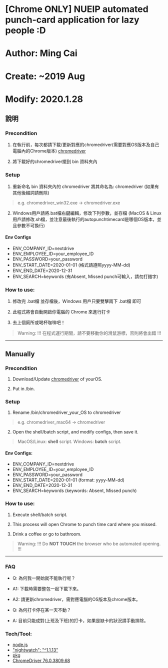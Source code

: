 # [Chrome ONLY] NUEIP automated punch-card application for lazy people :D
# Author: Ming Cai
# Create: ~2019 Aug
# Modify: 2020.1.28


## 說明

### Precondition
1. 在執行前，每次都請下載/更新對應的chromedriver(需要對應OS版本及自己電腦內的Chrome版本) [chromedriver](https://chromedriver.chromium.org/)

2. 將下載好的chromedriver擺到 bin 資料夾內

### Setup
1. 重新命名 bin 資料夾內的 chromedriver 將其命名為: chromedriver (如果有其他後綴詞請刪除)

> e.g. chromedriver_win32.exe -> chromedriver.exe

2. Windows用戶請將.bat檔右鍵編輯，修改下列參數，並存檔
(MacOS & Linux用戶請修改.sh檔，並注意最後執行的autopunchtimecard是哪個OS版本，並且參數不可換行)

#### Env Configs
- ENV_COMPANY_ID=nextdrive
- ENV_EMPLOYEE_ID=your_employee_ID
- ENV_PASSWORD=your_password
- ENV_START_DATE=2020-01-01 (格式請遵照yyyy-MM-dd)
- ENV_END_DATE=2020-12-31
- ENV_SEARCH=keywords (有Absent, Missed punch可輸入，請勿打錯字)

### How to use:
1. 修改完 .bat檔 並存檔後，Windows 用戶只要雙擊兩下 .bat檔 即可

2. 此程式將會自動開啟你電腦的 Chrome 來進行打卡

3. 去上個廁所或喝杯咖啡吧！

> Warning: !!! 在程式運行期間，請不要移動你的滑鼠游標，否則將會出錯 !!!


------


## Manually

### Precondition
1. Download/Update [chromedriver](https://chromedriver.chromium.org/) of yourOS.

2. Put in /bin.

### Setup
1. Rename /bin/chromedriver_your_OS to chromedriver

> e.g. chromedriver_mac64 -> chromedriver

2. Open the shell/batch script, and modify configs, then save it.

> MacOS/Linux: **shell** script.
> Windows: **batch** script.

#### Env Configs:
- ENV_COMPANY_ID=nextdrive
- ENV_EMPLOYEE_ID=your_employee_ID
- ENV_PASSWORD=your_password
- ENV_START_DATE=2020-01-01 (format: yyyy-MM-dd)
- ENV_END_DATE=2020-12-31
- ENV_SEARCH=keywords (keywords: Absent, Missed punch)

### How to use:
1. Execute shell/batch script.

2. This process will open Chrome to punch time card where you missed.

3. Drink a coffee or go to bathroom.

> Warning: !!! Do **NOT TOUCH** the browser who be automated opening. !!!


------


### FAQ
- Q: 為何我一開始就不能執行呢？
- A1: 下載時需要整包一起下載下來。
- A2: 請更新chromedriver，需對應電腦的OS版本及chrome版本。

- Q: 為何打卡停在某一天不動？
- A: 目前只能成對(上班及下班)的打卡，如果是缺卡的狀況請手動排除。


### Tech/Tool:

- [node.js](https://nodejs.org/en/)
- ["nightwatch": "^1.1.13"](https://nightwatchjs.org/)
- [pkg](https://www.npmjs.com/package/pkg#detecting-assets-in-source-code)
- [ChromeDriver 76.0.3809.68](https://chromedriver.chromium.org/)

